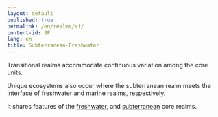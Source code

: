 ```yaml
---
layout: default
published: true
permalink: /en/realms/sf/
content-id: SF
lang: en
title: Subterranean-Freshwater
---
```


Transitional realms accommodate continuous variation among the core units.

Unique ecosystems also occur where the subterranean realm meets the interface of freshwater and marine realms, respectively.


It shares features of the [freshwater](/explore/realms/F), and [subterranean](/explore/realms/S) core realms.
